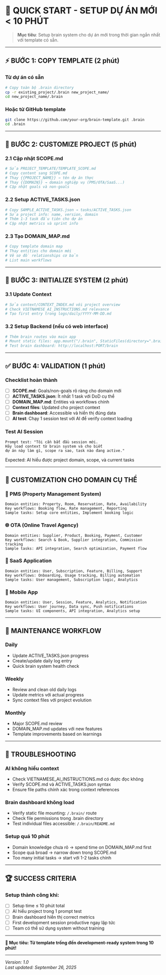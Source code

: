 # 🚀 QUICK START - SETUP DỰ ÁN MỚI < 10 PHÚT

> **Mục tiêu**: Setup brain system cho dự án mới trong thời gian ngắn nhất với template có sẵn.

---

## ⚡ **BƯỚC 1: COPY TEMPLATE (2 phút)**

### **Từ dự án có sẵn**
```bash
# Copy toàn bộ .brain directory
cp -r existing_project/.brain new_project_name/
cd new_project_name/.brain
```

### **Hoặc từ GitHub template**
```bash
git clone https://github.com/your-org/brain-template.git .brain
cd .brain
```

---

## 🎯 **BƯỚC 2: CUSTOMIZE PROJECT (5 phút)**

### **2.1 Cập nhật SCOPE.md**
```bash
# Sửa PROJECT_TEMPLATE/TEMPLATE_SCOPE.md
# Copy content sang SCOPE.md
# Thay {{PROJECT_NAME}} → tên dự án thực
# Thay {{DOMAIN}} → domain nghiệp vụ (PMS/OTA/SaaS...)
# Cập nhật goals và non-goals
```

### **2.2 Setup ACTIVE_TASKS.json**  
```bash
# Copy SAMPLE_ACTIVE_TASKS.json → tasks/ACTIVE_TASKS.json
# Sửa project info: name, version, domain
# Thêm 1-3 task đầu tiên cho dự án
# Cập nhật metrics và sprint info
```

### **2.3 Tạo DOMAIN_MAP.md**
```bash
# Copy template domain map
# Thay entities cho domain mới
# Vẽ sơ đồ relationships cơ bản
# List main workflows
```

---

## 🔧 **BƯỚC 3: INITIALIZE SYSTEM (2 phút)**

### **3.1 Update Context**
```bash
# Sửa context/CONTEXT_INDEX.md với project overview
# Check VIETNAMESE_AI_INSTRUCTIONS.md relevance  
# Tạo first entry trong logs/daily/YYYY-MM-DD.md
```

### **3.2 Setup Backend (nếu có web interface)**
```bash
# Thêm brain routes vào main app
# Mount static files: app.mount("/.brain", StaticFiles(directory=".brain"))
# Test brain dashboard: http://localhost:PORT/brain
```

---

## ✅ **BƯỚC 4: VALIDATION (1 phút)**

### **Checklist hoàn thành**
- [ ] **SCOPE.md**: Goals/non-goals rõ ràng cho domain mới
- [ ] **ACTIVE_TASKS.json**: Ít nhất 1 task với DoD cụ thể  
- [ ] **DOMAIN_MAP.md**: Entities và workflows chính
- [ ] **Context files**: Updated cho project context
- [ ] **Brain dashboard**: Accessible và hiển thị đúng data
- [ ] **AI test**: Chạy 1 session test với AI để verify context loading

### **Test AI Session**
```
Prompt test: "Tôi cần bắt đầu session mới. 
Hãy load context từ brain system và cho biết 
dự án này làm gì, scope ra sao, task nào đang active."
```

Expected: AI hiểu được project domain, scope, và current tasks

---

## 🎯 **CUSTOMIZATION CHO DOMAIN CỤ THỂ**

### **🏨 PMS (Property Management System)**
```
Domain entities: Property, Room, Reservation, Rate, Availability
Key workflows: Booking flow, Rate management, Reporting
Sample tasks: Setup core entities, Implement booking logic
```

### **🌐 OTA (Online Travel Agency)**
```  
Domain entities: Supplier, Product, Booking, Payment, Customer
Key workflows: Search & Book, Supplier integration, Commission tracking
Sample tasks: API integration, Search optimization, Payment flow
```

### **💼 SaaS Application**
```
Domain entities: User, Subscription, Feature, Billing, Support
Key workflows: Onboarding, Usage tracking, Billing automation  
Sample tasks: User management, Subscription logic, Analytics
```

### **📱 Mobile App**
```
Domain entities: User, Session, Feature, Analytics, Notification
Key workflows: User journey, Data sync, Push notifications
Sample tasks: UI components, API integration, Analytics setup
```

---

## 🔄 **MAINTENANCE WORKFLOW**

### **Daily**
- Update ACTIVE_TASKS.json progress
- Create/update daily log entry
- Quick brain system health check

### **Weekly**  
- Review and clean old daily logs
- Update metrics với actual progress
- Sync context files với project evolution

### **Monthly**
- Major SCOPE.md review
- DOMAIN_MAP.md updates với new features
- Template improvements based on learnings

---

## 🚨 **TROUBLESHOOTING**

### **AI không hiểu context**
- Check VIETNAMESE_AI_INSTRUCTIONS.md có được đọc không
- Verify SCOPE.md và ACTIVE_TASKS.json syntax
- Ensure file paths chính xác trong context references

### **Brain dashboard không load**
- Verify static file mounting: `/.brain/` route
- Check file permissions trong .brain directory  
- Test individual files accessible: `/.brain/README.md`

### **Setup quá 10 phút**
- Domain knowledge chưa rõ → spend time on DOMAIN_MAP.md first
- Scope quá broad → narrow down trong SCOPE.md
- Too many initial tasks → start với 1-2 tasks chính

---

## 🏆 **SUCCESS CRITERIA**

### **Setup thành công khi:**
- [ ] Setup time ≤ 10 phút total
- [ ] AI hiểu project trong 1 prompt test
- [ ] Brain dashboard hiển thị correct metrics
- [ ] First development session productive ngay lập tức
- [ ] Team có thể sử dụng system without training

---

**🎯 Mục tiêu: Từ template trống đến development-ready system trong 10 phút!**

---

*Version: 1.0*  
*Last updated: September 26, 2025*